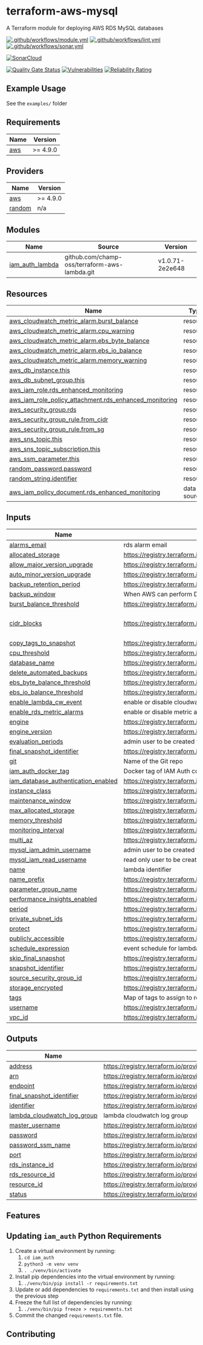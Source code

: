 # terraform-aws-mysql

A Terraform module for deploying AWS RDS MySQL databases

[![.github/workflows/module.yml](https://github.com/champ-oss/terraform-aws-mysql/actions/workflows/module.yml/badge.svg?branch=main)](https://github.com/champ-oss/terraform-aws-mysql/actions/workflows/module.yml)
[![.github/workflows/lint.yml](https://github.com/champ-oss/terraform-aws-mysql/actions/workflows/lint.yml/badge.svg?branch=main)](https://github.com/champ-oss/terraform-aws-mysql/actions/workflows/lint.yml)
[![.github/workflows/sonar.yml](https://github.com/champ-oss/terraform-aws-mysql/actions/workflows/sonar.yml/badge.svg)](https://github.com/champ-oss/terraform-aws-mysql/actions/workflows/sonar.yml)

[![SonarCloud](https://sonarcloud.io/images/project_badges/sonarcloud-black.svg)](https://sonarcloud.io/summary/new_code?id=terraform-aws-mysql_champ-oss)

[![Quality Gate Status](https://sonarcloud.io/api/project_badges/measure?project=terraform-aws-mysql_champ-oss&metric=alert_status)](https://sonarcloud.io/summary/new_code?id=terraform-aws-mysql_champ-oss)
[![Vulnerabilities](https://sonarcloud.io/api/project_badges/measure?project=terraform-aws-mysql_champ-oss&metric=vulnerabilities)](https://sonarcloud.io/summary/new_code?id=terraform-aws-mysql_champ-oss)
[![Reliability Rating](https://sonarcloud.io/api/project_badges/measure?project=terraform-aws-mysql_champ-oss&metric=reliability_rating)](https://sonarcloud.io/summary/new_code?id=terraform-aws-mysql_champ-oss)

## Example Usage

See the `examples/` folder

<!-- BEGIN_TF_DOCS -->
## Requirements

| Name | Version |
|------|---------|
| <a name="requirement_aws"></a> [aws](#requirement\_aws) | >= 4.9.0 |

## Providers

| Name | Version |
|------|---------|
| <a name="provider_aws"></a> [aws](#provider\_aws) | >= 4.9.0 |
| <a name="provider_random"></a> [random](#provider\_random) | n/a |

## Modules

| Name | Source | Version |
|------|--------|---------|
| <a name="module_iam_auth_lambda"></a> [iam\_auth\_lambda](#module\_iam\_auth\_lambda) | github.com/champ-oss/terraform-aws-lambda.git | v1.0.71-2e2e648 |

## Resources

| Name | Type |
|------|------|
| [aws_cloudwatch_metric_alarm.burst_balance](https://registry.terraform.io/providers/hashicorp/aws/latest/docs/resources/cloudwatch_metric_alarm) | resource |
| [aws_cloudwatch_metric_alarm.cpu_warning](https://registry.terraform.io/providers/hashicorp/aws/latest/docs/resources/cloudwatch_metric_alarm) | resource |
| [aws_cloudwatch_metric_alarm.ebs_byte_balance](https://registry.terraform.io/providers/hashicorp/aws/latest/docs/resources/cloudwatch_metric_alarm) | resource |
| [aws_cloudwatch_metric_alarm.ebs_io_balance](https://registry.terraform.io/providers/hashicorp/aws/latest/docs/resources/cloudwatch_metric_alarm) | resource |
| [aws_cloudwatch_metric_alarm.memory_warning](https://registry.terraform.io/providers/hashicorp/aws/latest/docs/resources/cloudwatch_metric_alarm) | resource |
| [aws_db_instance.this](https://registry.terraform.io/providers/hashicorp/aws/latest/docs/resources/db_instance) | resource |
| [aws_db_subnet_group.this](https://registry.terraform.io/providers/hashicorp/aws/latest/docs/resources/db_subnet_group) | resource |
| [aws_iam_role.rds_enhanced_monitoring](https://registry.terraform.io/providers/hashicorp/aws/latest/docs/resources/iam_role) | resource |
| [aws_iam_role_policy_attachment.rds_enhanced_monitoring](https://registry.terraform.io/providers/hashicorp/aws/latest/docs/resources/iam_role_policy_attachment) | resource |
| [aws_security_group.rds](https://registry.terraform.io/providers/hashicorp/aws/latest/docs/resources/security_group) | resource |
| [aws_security_group_rule.from_cidr](https://registry.terraform.io/providers/hashicorp/aws/latest/docs/resources/security_group_rule) | resource |
| [aws_security_group_rule.from_sg](https://registry.terraform.io/providers/hashicorp/aws/latest/docs/resources/security_group_rule) | resource |
| [aws_sns_topic.this](https://registry.terraform.io/providers/hashicorp/aws/latest/docs/resources/sns_topic) | resource |
| [aws_sns_topic_subscription.this](https://registry.terraform.io/providers/hashicorp/aws/latest/docs/resources/sns_topic_subscription) | resource |
| [aws_ssm_parameter.this](https://registry.terraform.io/providers/hashicorp/aws/latest/docs/resources/ssm_parameter) | resource |
| [random_password.password](https://registry.terraform.io/providers/hashicorp/random/latest/docs/resources/password) | resource |
| [random_string.identifier](https://registry.terraform.io/providers/hashicorp/random/latest/docs/resources/string) | resource |
| [aws_iam_policy_document.rds_enhanced_monitoring](https://registry.terraform.io/providers/hashicorp/aws/latest/docs/data-sources/iam_policy_document) | data source |

## Inputs

| Name | Description | Type | Default | Required |
|------|-------------|------|---------|:--------:|
| <a name="input_alarms_email"></a> [alarms\_email](#input\_alarms\_email) | rds alarm email | `string` | `null` | no |
| <a name="input_allocated_storage"></a> [allocated\_storage](#input\_allocated\_storage) | https://registry.terraform.io/providers/hashicorp/aws/latest/docs/resources/db_instance#allocated_storage | `number` | `20` | no |
| <a name="input_allow_major_version_upgrade"></a> [allow\_major\_version\_upgrade](#input\_allow\_major\_version\_upgrade) | https://registry.terraform.io/providers/hashicorp/aws/latest/docs/resources/db_instance#allow_major_version_upgrade | `bool` | `false` | no |
| <a name="input_auto_minor_version_upgrade"></a> [auto\_minor\_version\_upgrade](#input\_auto\_minor\_version\_upgrade) | https://registry.terraform.io/providers/hashicorp/aws/latest/docs/resources/db_instance#auto_minor_version_upgrade | `bool` | `false` | no |
| <a name="input_backup_retention_period"></a> [backup\_retention\_period](#input\_backup\_retention\_period) | https://registry.terraform.io/providers/hashicorp/aws/latest/docs/resources/db_instance#backup_retention_period | `number` | `35` | no |
| <a name="input_backup_window"></a> [backup\_window](#input\_backup\_window) | When AWS can perform DB snapshots, can't overlap with maintenance window | `string` | `"06:00-06:30"` | no |
| <a name="input_burst_balance_threshold"></a> [burst\_balance\_threshold](#input\_burst\_balance\_threshold) | https://registry.terraform.io/providers/hashicorp/aws/latest/docs/resources/cloudwatch_metric_alarm#threshold | `number` | `30` | no |
| <a name="input_cidr_blocks"></a> [cidr\_blocks](#input\_cidr\_blocks) | https://registry.terraform.io/providers/hashicorp/aws/latest/docs/resources/security_group_rule#cidr_blocks | `list(string)` | <pre>[<br>  "10.0.0.0/8"<br>]</pre> | no |
| <a name="input_copy_tags_to_snapshot"></a> [copy\_tags\_to\_snapshot](#input\_copy\_tags\_to\_snapshot) | https://registry.terraform.io/providers/hashicorp/aws/latest/docs/resources/db_instance#copy_tags_to_snapshot | `bool` | `true` | no |
| <a name="input_cpu_threshold"></a> [cpu\_threshold](#input\_cpu\_threshold) | https://registry.terraform.io/providers/hashicorp/aws/latest/docs/resources/cloudwatch_metric_alarm#threshold | `number` | `90` | no |
| <a name="input_database_name"></a> [database\_name](#input\_database\_name) | https://registry.terraform.io/providers/hashicorp/aws/latest/docs/resources/db_instance#name | `string` | `"this"` | no |
| <a name="input_delete_automated_backups"></a> [delete\_automated\_backups](#input\_delete\_automated\_backups) | https://registry.terraform.io/providers/hashicorp/aws/latest/docs/resources/db_instance#delete_automated_backups | `bool` | `false` | no |
| <a name="input_ebs_byte_balance_threshold"></a> [ebs\_byte\_balance\_threshold](#input\_ebs\_byte\_balance\_threshold) | https://registry.terraform.io/providers/hashicorp/aws/latest/docs/resources/cloudwatch_metric_alarm#threshold | `number` | `30` | no |
| <a name="input_ebs_io_balance_threshold"></a> [ebs\_io\_balance\_threshold](#input\_ebs\_io\_balance\_threshold) | https://registry.terraform.io/providers/hashicorp/aws/latest/docs/resources/cloudwatch_metric_alarm#threshold | `number` | `30` | no |
| <a name="input_enable_lambda_cw_event"></a> [enable\_lambda\_cw\_event](#input\_enable\_lambda\_cw\_event) | enable or disable cloudwatch event trigger for lambda | `bool` | `true` | no |
| <a name="input_enable_rds_metric_alarms"></a> [enable\_rds\_metric\_alarms](#input\_enable\_rds\_metric\_alarms) | enable or disable metric alarms for rds | `bool` | `false` | no |
| <a name="input_engine"></a> [engine](#input\_engine) | https://registry.terraform.io/providers/hashicorp/aws/latest/docs/resources/db_instance#engine | `string` | `"mysql"` | no |
| <a name="input_engine_version"></a> [engine\_version](#input\_engine\_version) | https://registry.terraform.io/providers/hashicorp/aws/latest/docs/resources/db_instance#engine_version | `string` | `"8.0.27"` | no |
| <a name="input_evaluation_periods"></a> [evaluation\_periods](#input\_evaluation\_periods) | admin user to be created via lambda function | `number` | `1` | no |
| <a name="input_final_snapshot_identifier"></a> [final\_snapshot\_identifier](#input\_final\_snapshot\_identifier) | https://registry.terraform.io/providers/hashicorp/aws/latest/docs/resources/db_instance#final_snapshot_identifier | `string` | `null` | no |
| <a name="input_git"></a> [git](#input\_git) | Name of the Git repo | `string` | `"terraform-aws-mysql"` | no |
| <a name="input_iam_auth_docker_tag"></a> [iam\_auth\_docker\_tag](#input\_iam\_auth\_docker\_tag) | Docker tag of IAM Auth code to deploy | `string` | `"158524236d98a0f5582a11864199ec6bf4980fb0"` | no |
| <a name="input_iam_database_authentication_enabled"></a> [iam\_database\_authentication\_enabled](#input\_iam\_database\_authentication\_enabled) | https://registry.terraform.io/providers/hashicorp/aws/latest/docs/resources/db_instance#iam_database_authentication_enabled | `bool` | `true` | no |
| <a name="input_instance_class"></a> [instance\_class](#input\_instance\_class) | https://registry.terraform.io/providers/hashicorp/aws/latest/docs/resources/db_instance#instance_class | `string` | `"db.t3.micro"` | no |
| <a name="input_maintenance_window"></a> [maintenance\_window](#input\_maintenance\_window) | https://registry.terraform.io/providers/hashicorp/aws/latest/docs/resources/db_instance#maintenance_window | `string` | `"Sun:07:00-Sun:08:00"` | no |
| <a name="input_max_allocated_storage"></a> [max\_allocated\_storage](#input\_max\_allocated\_storage) | https://registry.terraform.io/providers/hashicorp/aws/latest/docs/resources/db_instance#max_allocated_storage | `number` | `100` | no |
| <a name="input_memory_threshold"></a> [memory\_threshold](#input\_memory\_threshold) | https://registry.terraform.io/providers/hashicorp/aws/latest/docs/resources/cloudwatch_metric_alarm#threshold | `number` | `32` | no |
| <a name="input_monitoring_interval"></a> [monitoring\_interval](#input\_monitoring\_interval) | https://registry.terraform.io/providers/hashicorp/aws/latest/docs/resources/db_instance#monitoring_interval | `number` | `60` | no |
| <a name="input_multi_az"></a> [multi\_az](#input\_multi\_az) | https://registry.terraform.io/providers/hashicorp/aws/latest/docs/resources/db_instance#multi_az | `string` | `false` | no |
| <a name="input_mysql_iam_admin_username"></a> [mysql\_iam\_admin\_username](#input\_mysql\_iam\_admin\_username) | admin user to be created via lambda function | `string` | `"db_iam_admin"` | no |
| <a name="input_mysql_iam_read_username"></a> [mysql\_iam\_read\_username](#input\_mysql\_iam\_read\_username) | read only user to be created via lambda function | `string` | `"db_iam_read"` | no |
| <a name="input_name"></a> [name](#input\_name) | lambda identifier | `string` | `"rds"` | no |
| <a name="input_name_prefix"></a> [name\_prefix](#input\_name\_prefix) | https://registry.terraform.io/providers/hashicorp/aws/latest/docs/resources/db_instance#identifier | `string` | `"mysqldb-test"` | no |
| <a name="input_parameter_group_name"></a> [parameter\_group\_name](#input\_parameter\_group\_name) | https://registry.terraform.io/providers/hashicorp/aws/latest/docs/resources/db_instance#parameter_group_name | `string` | `null` | no |
| <a name="input_performance_insights_enabled"></a> [performance\_insights\_enabled](#input\_performance\_insights\_enabled) | https://registry.terraform.io/providers/hashicorp/aws/latest/docs/resources/db_instance#performance_insights_enabled | `bool` | `false` | no |
| <a name="input_period"></a> [period](#input\_period) | https://registry.terraform.io/providers/hashicorp/aws/latest/docs/resources/cloudwatch_metric_alarm#period | `number` | `300` | no |
| <a name="input_private_subnet_ids"></a> [private\_subnet\_ids](#input\_private\_subnet\_ids) | https://registry.terraform.io/providers/hashicorp/aws/latest/docs/resources/db_subnet_group#subnet_ids | `list(string)` | n/a | yes |
| <a name="input_protect"></a> [protect](#input\_protect) | https://registry.terraform.io/providers/hashicorp/aws/latest/docs/resources/db_instance#deletion_protection | `bool` | `true` | no |
| <a name="input_publicly_accessible"></a> [publicly\_accessible](#input\_publicly\_accessible) | https://registry.terraform.io/providers/hashicorp/aws/latest/docs/resources/db_instance#publicly_accessible | `bool` | `false` | no |
| <a name="input_schedule_expression"></a> [schedule\_expression](#input\_schedule\_expression) | event schedule for lambda | `string` | `"cron(0 10 ? * 1 *)"` | no |
| <a name="input_skip_final_snapshot"></a> [skip\_final\_snapshot](#input\_skip\_final\_snapshot) | https://registry.terraform.io/providers/hashicorp/aws/latest/docs/resources/db_instance#skip_final_snapshot | `bool` | `false` | no |
| <a name="input_snapshot_identifier"></a> [snapshot\_identifier](#input\_snapshot\_identifier) | https://registry.terraform.io/providers/hashicorp/aws/latest/docs/resources/db_instance#snapshot_identifier | `string` | `null` | no |
| <a name="input_source_security_group_id"></a> [source\_security\_group\_id](#input\_source\_security\_group\_id) | https://registry.terraform.io/providers/hashicorp/aws/latest/docs/resources/security_group_rule#source_security_group_id | `string` | n/a | yes |
| <a name="input_storage_encrypted"></a> [storage\_encrypted](#input\_storage\_encrypted) | https://registry.terraform.io/providers/hashicorp/aws/latest/docs/resources/db_instance#storage_encrypted | `bool` | `true` | no |
| <a name="input_tags"></a> [tags](#input\_tags) | Map of tags to assign to resources | `map(string)` | `{}` | no |
| <a name="input_username"></a> [username](#input\_username) | https://registry.terraform.io/providers/hashicorp/aws/latest/docs/resources/db_instance#username | `string` | `"root"` | no |
| <a name="input_vpc_id"></a> [vpc\_id](#input\_vpc\_id) | https://registry.terraform.io/providers/hashicorp/aws/latest/docs/resources/security_group#vpc_id | `string` | n/a | yes |

## Outputs

| Name | Description |
|------|-------------|
| <a name="output_address"></a> [address](#output\_address) | https://registry.terraform.io/providers/hashicorp/aws/latest/docs/resources/db_instance#address |
| <a name="output_arn"></a> [arn](#output\_arn) | https://registry.terraform.io/providers/hashicorp/aws/latest/docs/resources/db_instance#arn |
| <a name="output_endpoint"></a> [endpoint](#output\_endpoint) | https://registry.terraform.io/providers/hashicorp/aws/latest/docs/resources/db_instance#endpoint |
| <a name="output_final_snapshot_identifier"></a> [final\_snapshot\_identifier](#output\_final\_snapshot\_identifier) | https://registry.terraform.io/providers/hashicorp/aws/latest/docs/resources/db_instance#final_snapshot_identifier |
| <a name="output_identifier"></a> [identifier](#output\_identifier) | https://registry.terraform.io/providers/hashicorp/aws/latest/docs/resources/db_instance#identifier |
| <a name="output_lambda_cloudwatch_log_group"></a> [lambda\_cloudwatch\_log\_group](#output\_lambda\_cloudwatch\_log\_group) | lambda cloudwatch log group |
| <a name="output_master_username"></a> [master\_username](#output\_master\_username) | https://registry.terraform.io/providers/hashicorp/aws/latest/docs/resources/db_instance#username |
| <a name="output_password"></a> [password](#output\_password) | https://registry.terraform.io/providers/hashicorp/random/latest/docs/resources/password |
| <a name="output_password_ssm_name"></a> [password\_ssm\_name](#output\_password\_ssm\_name) | https://registry.terraform.io/providers/hashicorp/aws/latest/docs/resources/ssm_parameter#name |
| <a name="output_port"></a> [port](#output\_port) | https://registry.terraform.io/providers/hashicorp/aws/latest/docs/resources/db_instance#port |
| <a name="output_rds_instance_id"></a> [rds\_instance\_id](#output\_rds\_instance\_id) | https://registry.terraform.io/providers/hashicorp/aws/latest/docs/resources/db_instance#id |
| <a name="output_rds_resource_id"></a> [rds\_resource\_id](#output\_rds\_resource\_id) | https://registry.terraform.io/providers/hashicorp/aws/latest/docs/resources/db_instance#resource_id |
| <a name="output_resource_id"></a> [resource\_id](#output\_resource\_id) | https://registry.terraform.io/providers/hashicorp/aws/latest/docs/resources/db_instance#resource_id |
| <a name="output_status"></a> [status](#output\_status) | https://registry.terraform.io/providers/hashicorp/aws/latest/docs/resources/db_instance#status |
<!-- END_TF_DOCS -->

## Features



## Updating `iam_auth` Python Requirements

1. Create a virtual environment by running:
   1. `cd iam_auth`
   2. `python3 -m venv venv`
   3. `. ./venv/bin/activate`
2. Install pip dependencies into the virtual environment by running:
   1. `./venv/bin/pip install -r requirements.txt`
3. Update or add dependencies to `requirements.txt` and then install using the previous step
4. Freeze the full list of dependencies by running:
   1. `./venv/bin/pip freeze > requirements.txt `
5. Commit the changed `requirements.txt` file.



## Contributing


